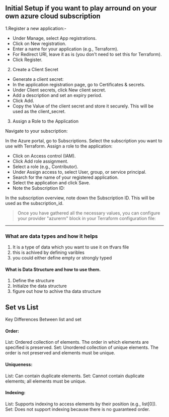 ## Initial Setup if you want to play arround on your own azure cloud subscription

1.Register a new application:- 

- Under Manage, select App registrations.
- Click on New registration.
- Enter a name for your application (e.g., Terraform).
- For Redirect URI, leave it as is (you don't need to set this for Terraform).
- Click Register.

2. Create a Client Secret
- Generate a client secret:
- In the application registration page, go to Certificates & secrets.
- Under Client secrets, click New client secret.
- Add a description and set an expiry period.
- Click Add.
- Copy the Value of the client secret and store it securely. This will be used as the client_secret.

3. Assign a Role to the Application

Navigate to your subscription:

In the Azure portal, go to Subscriptions.
Select the subscription you want to use with Terraform.
Assign a role to the application:

- Click on Access control (IAM).
- Click Add role assignment.
- Select a role (e.g., Contributor).
- Under Assign access to, select User, group, or service principal.
- Search for the name of your registered application.
- Select the application and click Save.
- Note the Subscription ID:

In the subscription overview, note down the Subscription ID. This will be used as the subscription_id.

> Once you have gathered all the necessary values, you can configure your provider "azurerm" block in your Terraform configuration file:

----


### What are data types and how it helps 
1. It is a type of data which you want to use it on tfvars file
2. this is achived by defining varibles 
3. you could either define empty or strongly typed 



#### What is Data Structure and how to use them. 
1. Define the structure 
2. Initialze the data structure 
3. figure out how to achive tha data structure 




## Set vs List 
Key Differences Between list and set
#### Order:

List: Ordered collection of elements. The order in which elements are specified is preserved.
Set: Unordered collection of unique elements. The order is not preserved and elements must be unique.
 #### Uniqueness:

List: Can contain duplicate elements.
Set: Cannot contain duplicate elements; all elements must be unique.
#### Indexing:

List: Supports indexing to access elements by their position (e.g., list[0]).
Set: Does not support indexing because there is no guaranteed order.
